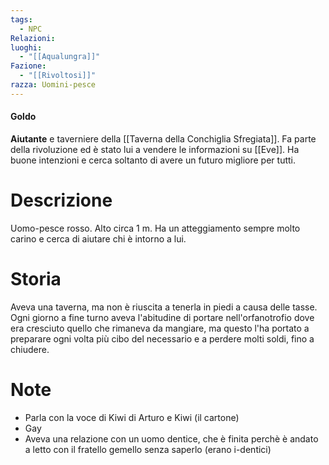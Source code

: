 ```yaml
---
tags:
  - NPC
Relazioni:
luoghi:
  - "[[Aqualungra]]"
Fazione:
  - "[[Rivoltosi]]"
razza: Uomini-pesce
---
```

#### Goldo
**Aiutante** e taverniere della [[Taverna della Conchiglia Sfregiata]]. Fa parte della rivoluzione ed è stato lui a vendere le informazioni su [[Eve]]. Ha buone intenzioni e cerca soltanto di avere un futuro migliore per tutti. 

# Descrizione
Uomo-pesce rosso. Alto circa 1 m. Ha un atteggiamento sempre molto carino e cerca di aiutare chi è intorno a lui.

# Storia
Aveva una taverna, ma non è riuscita a tenerla in piedi a causa delle tasse. Ogni giorno a fine turno aveva l'abitudine di portare nell'orfanotrofio dove era cresciuto quello che rimaneva da mangiare, ma questo l'ha portato a preparare ogni volta più cibo del necessario e a perdere molti soldi, fino a chiudere.

# Note
- Parla con la voce di Kiwi di Arturo e Kiwi (il cartone)
- Gay
- Aveva una relazione con un uomo dentice, che è finita perchè è andato a letto con il fratello gemello senza saperlo (erano i-dentici)